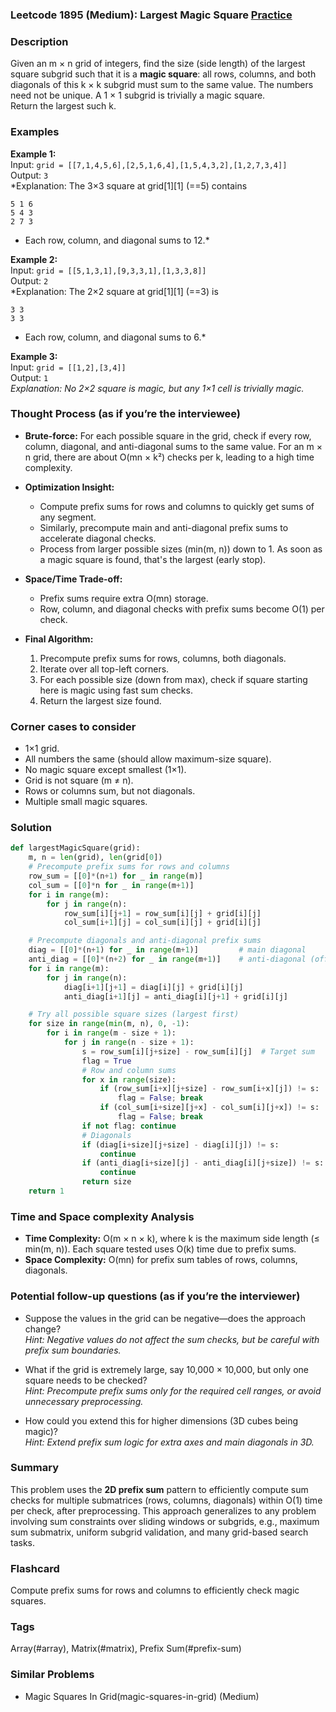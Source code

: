 ### Leetcode 1895 (Medium): Largest Magic Square [Practice](https://leetcode.com/problems/largest-magic-square)

### Description  
Given an m × n grid of integers, find the size (side length) of the largest square subgrid such that it is a **magic square**: all rows, columns, and both diagonals of this k × k subgrid must sum to the same value. The numbers need not be unique. A 1 × 1 subgrid is trivially a magic square.  
Return the largest such k.

### Examples  

**Example 1:**  
Input: `grid = [[7,1,4,5,6],[2,5,1,6,4],[1,5,4,3,2],[1,2,7,3,4]]`  
Output: `3`  
*Explanation: The 3×3 square at grid[1][1] (==5) contains  
```
5 1 6  
5 4 3  
2 7 3  
```
- Each row, column, and diagonal sums to 12.*

**Example 2:**  
Input: `grid = [[5,1,3,1],[9,3,3,1],[1,3,3,8]]`  
Output: `2`  
*Explanation: The 2×2 square at grid[1][1] (==3) is  
```
3 3  
3 3  
```
- Each row, column, and diagonal sums to 6.*

**Example 3:**  
Input: `grid = [[1,2],[3,4]]`  
Output: `1`  
*Explanation: No 2×2 square is magic, but any 1×1 cell is trivially magic.*

### Thought Process (as if you’re the interviewee)  
- **Brute-force:** For each possible square in the grid, check if every row, column, diagonal, and anti-diagonal sums to the same value. For an m × n grid, there are about O(mn × k²) checks per k, leading to a high time complexity.
- **Optimization Insight:**  
    - Compute prefix sums for rows and columns to quickly get sums of any segment.
    - Similarly, precompute main and anti-diagonal prefix sums to accelerate diagonal checks.
    - Process from larger possible sizes (min(m, n)) down to 1. As soon as a magic square is found, that's the largest (early stop).

- **Space/Time Trade-off:**  
    - Prefix sums require extra O(mn) storage.
    - Row, column, and diagonal checks with prefix sums become O(1) per check.

- **Final Algorithm:**  
    1. Precompute prefix sums for rows, columns, both diagonals.
    2. Iterate over all top-left corners.
    3. For each possible size (down from max), check if square starting here is magic using fast sum checks.
    4. Return the largest size found.

### Corner cases to consider  
- 1×1 grid.
- All numbers the same (should allow maximum-size square).
- No magic square except smallest (1×1).
- Grid is not square (m ≠ n).
- Rows or columns sum, but not diagonals.
- Multiple small magic squares.

### Solution

```python
def largestMagicSquare(grid):
    m, n = len(grid), len(grid[0])
    # Precompute prefix sums for rows and columns
    row_sum = [[0]*(n+1) for _ in range(m)]
    col_sum = [[0]*n for _ in range(m+1)]
    for i in range(m):
        for j in range(n):
            row_sum[i][j+1] = row_sum[i][j] + grid[i][j]
            col_sum[i+1][j] = col_sum[i][j] + grid[i][j]

    # Precompute diagonals and anti-diagonal prefix sums
    diag = [[0]*(n+1) for _ in range(m+1)]         # main diagonal
    anti_diag = [[0]*(n+2) for _ in range(m+1)]    # anti-diagonal (offset by 1 for easier index)
    for i in range(m):
        for j in range(n):
            diag[i+1][j+1] = diag[i][j] + grid[i][j]
            anti_diag[i+1][j] = anti_diag[i][j+1] + grid[i][j]

    # Try all possible square sizes (largest first)
    for size in range(min(m, n), 0, -1):
        for i in range(m - size + 1):
            for j in range(n - size + 1):
                s = row_sum[i][j+size] - row_sum[i][j]  # Target sum
                flag = True
                # Row and column sums
                for x in range(size):
                    if (row_sum[i+x][j+size] - row_sum[i+x][j]) != s:
                        flag = False; break
                    if (col_sum[i+size][j+x] - col_sum[i][j+x]) != s:
                        flag = False; break
                if not flag: continue
                # Diagonals
                if (diag[i+size][j+size] - diag[i][j]) != s:
                    continue
                if (anti_diag[i+size][j] - anti_diag[i][j+size]) != s:
                    continue
                return size
    return 1
```

### Time and Space complexity Analysis  

- **Time Complexity:** O(m × n × k), where k is the maximum side length (≤ min(m, n)). Each square tested uses O(k) time due to prefix sums.  
- **Space Complexity:** O(mn) for prefix sum tables of rows, columns, diagonals.

### Potential follow-up questions (as if you’re the interviewer)  

- Suppose the values in the grid can be negative—does the approach change?  
  *Hint: Negative values do not affect the sum checks, but be careful with prefix sum boundaries.*

- What if the grid is extremely large, say 10,000 × 10,000, but only one square needs to be checked?  
  *Hint: Precompute prefix sums only for the required cell ranges, or avoid unnecessary preprocessing.*

- How could you extend this for higher dimensions (3D cubes being magic)?  
  *Hint: Extend prefix sum logic for extra axes and main diagonals in 3D.*

### Summary
This problem uses the **2D prefix sum** pattern to efficiently compute sum checks for multiple submatrices (rows, columns, diagonals) within O(1) time per check, after preprocessing. This approach generalizes to any problem involving sum constraints over sliding windows or subgrids, e.g., maximum sum submatrix, uniform subgrid validation, and many grid-based search tasks.


### Flashcard
Compute prefix sums for rows and columns to efficiently check magic squares.

### Tags
Array(#array), Matrix(#matrix), Prefix Sum(#prefix-sum)

### Similar Problems
- Magic Squares In Grid(magic-squares-in-grid) (Medium)
